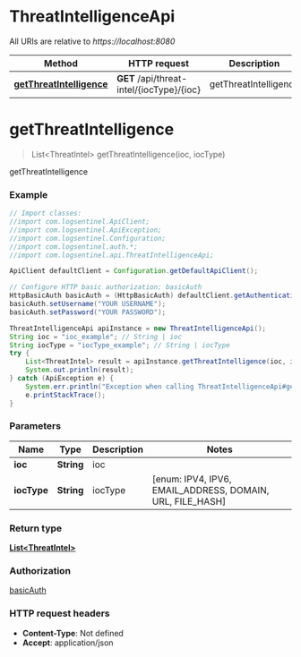 # ThreatIntelligenceApi

All URIs are relative to *https://localhost:8080*

Method | HTTP request | Description
------------- | ------------- | -------------
[**getThreatIntelligence**](ThreatIntelligenceApi.md#getThreatIntelligence) | **GET** /api/threat-intel/{iocType}/{ioc} | getThreatIntelligence


<a name="getThreatIntelligence"></a>
# **getThreatIntelligence**
> List&lt;ThreatIntel&gt; getThreatIntelligence(ioc, iocType)

getThreatIntelligence

### Example
```java
// Import classes:
//import com.logsentinel.ApiClient;
//import com.logsentinel.ApiException;
//import com.logsentinel.Configuration;
//import com.logsentinel.auth.*;
//import com.logsentinel.api.ThreatIntelligenceApi;

ApiClient defaultClient = Configuration.getDefaultApiClient();

// Configure HTTP basic authorization: basicAuth
HttpBasicAuth basicAuth = (HttpBasicAuth) defaultClient.getAuthentication("basicAuth");
basicAuth.setUsername("YOUR USERNAME");
basicAuth.setPassword("YOUR PASSWORD");

ThreatIntelligenceApi apiInstance = new ThreatIntelligenceApi();
String ioc = "ioc_example"; // String | ioc
String iocType = "iocType_example"; // String | iocType
try {
    List<ThreatIntel> result = apiInstance.getThreatIntelligence(ioc, iocType);
    System.out.println(result);
} catch (ApiException e) {
    System.err.println("Exception when calling ThreatIntelligenceApi#getThreatIntelligence");
    e.printStackTrace();
}
```

### Parameters

Name | Type | Description  | Notes
------------- | ------------- | ------------- | -------------
 **ioc** | **String**| ioc |
 **iocType** | **String**| iocType | [enum: IPV4, IPV6, EMAIL_ADDRESS, DOMAIN, URL, FILE_HASH]

### Return type

[**List&lt;ThreatIntel&gt;**](ThreatIntel.md)

### Authorization

[basicAuth](../README.md#basicAuth)

### HTTP request headers

 - **Content-Type**: Not defined
 - **Accept**: application/json

